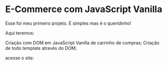# E-Commerce com JavaScript Vanilla

Esse foi meu primeiro projeto. É simples mas é o queridinho!

Aqui teremos:  

Criação com DOM em JavaScript Vanilla de carrinho de compras; 
Criação de todo template através do DOM;

acesse o site: 
